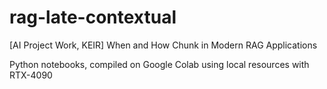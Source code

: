 # rag-late-contextual
[AI Project Work, KEIR] When and How Chunk in Modern RAG Applications

Python notebooks, compiled on Google Colab using local resources with RTX-4090
